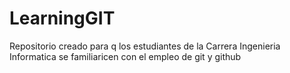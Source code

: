 # LearningGIT

Repositorio creado para q los estudiantes de la Carrera Ingenieria Informatica se familiaricen con el empleo de git y github
